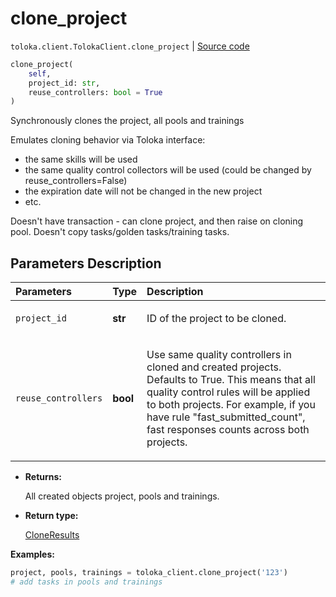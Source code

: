 # clone_project
`toloka.client.TolokaClient.clone_project` | [Source code](https://github.com/Toloka/toloka-kit/blob/v1.1.0.post1/src/client/__init__.py#L1168)

```python
clone_project(
    self,
    project_id: str,
    reuse_controllers: bool = True
)
```

Synchronously clones the project, all pools and trainings


Emulates cloning behavior via Toloka interface:
- the same skills will be used
- the same quality control collectors will be used (could be changed by reuse_controllers=False)
- the expiration date will not be changed in the new project
- etc.

Doesn't have transaction - can clone project, and then raise on cloning pool.
Doesn't copy tasks/golden tasks/training tasks.

## Parameters Description

| Parameters | Type | Description |
| :----------| :----| :-----------|
`project_id`|**str**|<p>ID of the project to be cloned.</p>
`reuse_controllers`|**bool**|<p>Use same quality controllers in cloned and created projects. Defaults to True. This means that all quality control rules will be applied to both projects. For example, if you have rule &quot;fast_submitted_count&quot;, fast responses counts across both projects.</p>

* **Returns:**

  All created objects project, pools and trainings.

* **Return type:**

  [CloneResults](toloka.client.clone_results.CloneResults.md)

**Examples:**


```python
project, pools, trainings = toloka_client.clone_project('123')
# add tasks in pools and trainings
```
